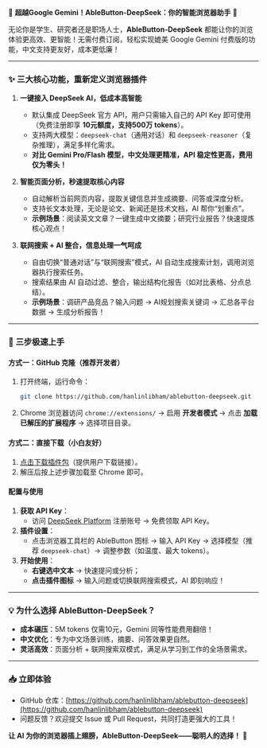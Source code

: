 🌟 **超越Google Gemini！AbleButton-DeepSeek：你的智能浏览器助手** 🌟  

无论你是学生、研究者还是职场人士，**AbleButton-DeepSeek** 都能让你的浏览体验更高效、更智能！无需付费订阅，轻松实现媲美 Google Gemini 付费版的功能，中文支持更友好，成本更低廉！  

---

### ✨ **三大核心功能，重新定义浏览器插件**  
1. **一键接入 DeepSeek AI，低成本高智能**  
   - 默认集成 DeepSeek 官方 API，用户只需输入自己的 API Key 即可使用（免费注册即享 **10元额度，支持500万 tokens**）。  
   - 支持两大模型：`deepseek-chat`（通用对话）和 `deepseek-reasoner`（复杂推理），满足多样化需求。  
   - **对比 Gemini Pro/Flash 模型，中文处理更精准，API 稳定性更高，费用仅为零头！**

2. **智能页面分析，秒速提取核心内容**  
   - 自动解析当前网页内容，提取关键信息并生成摘要、问答或深度分析。  
   - 支持长文本处理，无论是论文、新闻还是技术文档，AI 帮你“划重点”。  
   - **示例场景**：阅读英文文章？一键生成中文摘要；研究行业报告？快速提炼核心观点！

3. **联网搜索 + AI 整合，信息处理一气呵成**  
   - 自由切换“普通对话”与“联网搜索”模式，AI 自动生成搜索计划，调用浏览器执行搜索任务。  
   - 搜索结果由 AI 自动过滤、整合，输出结构化报告（如对比表格、分点总结）。  
   - **示例场景**：调研产品竞品？输入问题 → AI规划搜索关键词 → 汇总各平台数据 → 生成分析报告！

---

### 🚀 **三步极速上手**  
#### **方式一：GitHub 克隆（推荐开发者）**  
1. 打开终端，运行命令：  
   ```bash  
   git clone https://github.com/hanlinlibham/ablebutton-deepseek.git  
   ```
2. Chrome 浏览器访问 `chrome://extensions/` → 启用 **开发者模式** → 点击 **加载已解压的扩展程序** → 选择项目目录。  

#### **方式二：直接下载（小白友好）**  
1. [点击下载插件包](#)（提供用户下载链接）。  
2. 解压后按上述步骤加载至 Chrome 即可。  

#### **配置与使用**  
1. **获取 API Key**：  
   - 访问 [DeepSeek Platform](https://platform.deepseek.com/) 注册账号 → 免费领取 API Key。  
2. **插件设置**：  
   - 点击浏览器工具栏的 AbleButton 图标 → 输入 API Key → 选择模型（推荐 `deepseek-chat`）→ 调整参数（如温度、最大 tokens）。  
3. **开始使用**：  
   - **右键选中文本** → 快速提问或分析；  
   - **点击插件图标** → 输入问题或切换联网搜索模式，AI 即刻响应！  

---

### 💡 **为什么选择 AbleButton-DeepSeek？**  
- **成本碾压**：5M tokens 仅需10元，Gemini 同等性能费用翻倍！  
- **中文优化**：专为中文场景训练，摘要、问答效果更自然。  
- **灵活高效**：页面分析 + 联网搜索双模式，满足从学习到工作的全场景需求。  

---

### 📥 **立即体验**  
- GitHub 仓库：[https://github.com/hanlinlibham/ablebutton-deepseek](https://github.com/hanlinlibham/ablebutton-deepseek)  
- 问题反馈？欢迎提交 Issue 或 Pull Request，共同打造更强大的工具！  

**让 AI 为你的浏览器插上翅膀，AbleButton-DeepSeek——聪明人的选择！** 🚀